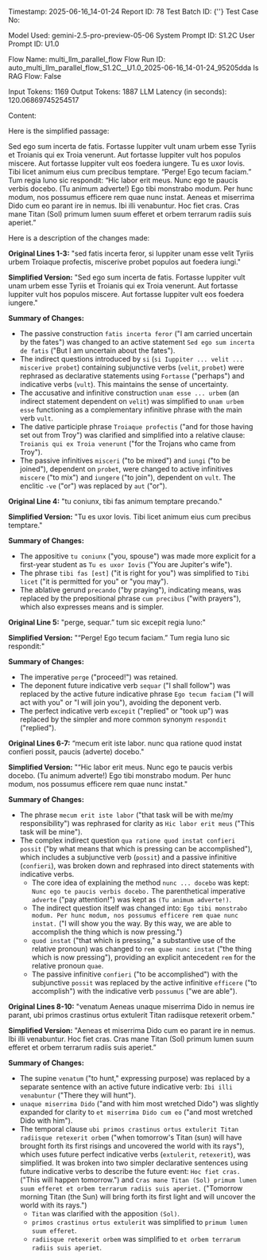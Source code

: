 Timestamp: 2025-06-16_14-01-24
Report ID: 78
Test Batch ID: {''}
Test Case No: 

Model Used: gemini-2.5-pro-preview-05-06
System Prompt ID: S1.2C
User Prompt ID: U1.0

Flow Name: multi_llm_parallel_flow
Flow Run ID: auto_multi_llm_parallel_flow_S1.2C__U1.0_2025-06-16_14-01-24_95205dda
Is RAG Flow: False

Input Tokens: 1169
Output Tokens: 1887
LLM Latency (in seconds): 120.06869745254517

Content:

Here is the simplified passage:

Sed ego sum incerta de fatis. Fortasse Iuppiter vult unam urbem esse Tyriis et Troianis qui ex Troia venerunt. Aut fortasse Iuppiter vult hos populos miscere. Aut fortasse Iuppiter vult eos foedera iungere.
Tu es uxor Iovis. Tibi licet animum eius cum precibus temptare.
“Perge! Ego tecum faciam.”
Tum regia Iuno sic respondit:
“Hic labor erit meus. Nunc ego te paucis verbis docebo. (Tu animum adverte!) Ego tibi monstrabo modum. Per hunc modum, nos possumus efficere rem quae nunc instat.
Aeneas et miserrima Dido cum eo parant ire in nemus. Ibi illi venabuntur. Hoc fiet cras. Cras mane Titan (Sol) primum lumen suum efferet et orbem terrarum radiis suis aperiet.”

Here is a description of the changes made:

**Original Lines 1-3:**
"sed fatis incerta feror, si Iuppiter unam
esse velit Tyriis urbem Troiaque profectis,
miscerive probet populos aut foedera iungi."

**Simplified Version:**
"Sed ego sum incerta de fatis. Fortasse Iuppiter vult unam urbem esse Tyriis et Troianis qui ex Troia venerunt. Aut fortasse Iuppiter vult hos populos miscere. Aut fortasse Iuppiter vult eos foedera iungere."

**Summary of Changes:**
*   The passive construction `fatis incerta feror` ("I am carried uncertain by the fates") was changed to an active statement `Sed ego sum incerta de fatis` ("But I am uncertain about the fates").
*   The indirect questions introduced by `si` (`si Iuppiter ... velit ... miscerive probet`) containing subjunctive verbs (`velit`, `probet`) were rephrased as declarative statements using `Fortasse` ("perhaps") and indicative verbs (`vult`). This maintains the sense of uncertainty.
*   The accusative and infinitive construction `unam esse ... urbem` (an indirect statement dependent on `velit`) was simplified to `unam urbem esse` functioning as a complementary infinitive phrase with the main verb `vult`.
*   The dative participle phrase `Troiaque profectis` ("and for those having set out from Troy") was clarified and simplified into a relative clause: `Troianis qui ex Troia venerunt` ("for the Trojans who came from Troy").
*   The passive infinitives `misceri` ("to be mixed") and `iungi` ("to be joined"), dependent on `probet`, were changed to active infinitives `miscere` ("to mix") and `iungere` ("to join"), dependent on `vult`. The enclitic `-ve` ("or") was replaced by `aut` ("or").

**Original Line 4:**
"tu coniunx, tibi fas animum temptare precando."

**Simplified Version:**
"Tu es uxor Iovis. Tibi licet animum eius cum precibus temptare."

**Summary of Changes:**
*   The appositive `tu coniunx` ("you, spouse") was made more explicit for a first-year student as `Tu es uxor Iovis` ("You are Jupiter's wife").
*   The phrase `tibi fas [est]` ("it is right for you") was simplified to `Tibi licet` ("it is permitted for you" or "you may").
*   The ablative gerund `precando` ("by praying"), indicating means, was replaced by the prepositional phrase `cum precibus` ("with prayers"), which also expresses means and is simpler.

**Original Line 5:**
"perge, sequar.” tum sic excepit regia Iuno:"

**Simplified Version:**
"“Perge! Ego tecum faciam.” Tum regia Iuno sic respondit:"

**Summary of Changes:**
*   The imperative `perge` ("proceed!") was retained.
*   The deponent future indicative verb `sequar` ("I shall follow") was replaced by the active future indicative phrase `Ego tecum faciam` ("I will act with you" or "I will join you"), avoiding the deponent verb.
*   The perfect indicative verb `excepit` ("replied" or "took up") was replaced by the simpler and more common synonym `respondit` ("replied").

**Original Lines 6-7:**
“mecum erit iste labor. nunc qua ratione quod instat
confieri possit, paucis (adverte) docebo."

**Simplified Version:**
"“Hic labor erit meus. Nunc ego te paucis verbis docebo. (Tu animum adverte!) Ego tibi monstrabo modum. Per hunc modum, nos possumus efficere rem quae nunc instat."

**Summary of Changes:**
*   The phrase `mecum erit iste labor` ("that task will be with me/my responsibility") was rephrased for clarity as `Hic labor erit meus` ("This task will be mine").
*   The complex indirect question `qua ratione quod instat confieri possit` ("by what means that which is pressing can be accomplished"), which includes a subjunctive verb (`possit`) and a passive infinitive (`confieri`), was broken down and rephrased into direct statements with indicative verbs.
    *   The core idea of explaining the method `nunc ... docebo` was kept: `Nunc ego te paucis verbis docebo.` The parenthetical imperative `adverte` ("pay attention!") was kept as `(Tu animum adverte!)`.
    *   The indirect question itself was changed into: `Ego tibi monstrabo modum. Per hunc modum, nos possumus efficere rem quae nunc instat.` ("I will show you the way. By this way, we are able to accomplish the thing which is now pressing.")
    *   `quod instat` ("that which is pressing," a substantive use of the relative pronoun) was changed to `rem quae nunc instat` ("the thing which is now pressing"), providing an explicit antecedent `rem` for the relative pronoun `quae`.
    *   The passive infinitive `confieri` ("to be accomplished") with the subjunctive `possit` was replaced by the active infinitive `efficere` ("to accomplish") with the indicative verb `possumus` ("we are able").

**Original Lines 8-10:**
"venatum Aeneas unaque miserrima Dido
in nemus ire parant, ubi primos crastinus ortus
extulerit Titan radiisque retexerit orbem."

**Simplified Version:**
"Aeneas et miserrima Dido cum eo parant ire in nemus. Ibi illi venabuntur. Hoc fiet cras. Cras mane Titan (Sol) primum lumen suum efferet et orbem terrarum radiis suis aperiet.”

**Summary of Changes:**
*   The supine `venatum` ("to hunt," expressing purpose) was replaced by a separate sentence with an active future indicative verb: `Ibi illi venabuntur` ("There they will hunt").
*   `unaque miserrima Dido` ("and with him most wretched Dido") was slightly expanded for clarity to `et miserrima Dido cum eo` ("and most wretched Dido with him").
*   The temporal clause `ubi primos crastinus ortus extulerit Titan radiisque retexerit orbem` ("when tomorrow's Titan (sun) will have brought forth its first risings and uncovered the world with its rays"), which uses future perfect indicative verbs (`extulerit`, `retexerit`), was simplified. It was broken into two simpler declarative sentences using future indicative verbs to describe the future event: `Hoc fiet cras.` ("This will happen tomorrow.") and `Cras mane Titan (Sol) primum lumen suum efferet et orbem terrarum radiis suis aperiet.` ("Tomorrow morning Titan (the Sun) will bring forth its first light and will uncover the world with its rays.")
    *   `Titan` was clarified with the apposition `(Sol)`.
    *   `primos crastinus ortus extulerit` was simplified to `primum lumen suum efferet`.
    *   `radiisque retexerit orbem` was simplified to `et orbem terrarum radiis suis aperiet`.
